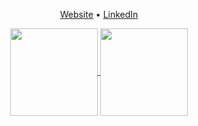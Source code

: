 <p align="center">
  <a href="https://justin-thomas-sebastian.github.io/justin-sebastian/">Website</a> •
  <a href="https://www.linkedin.com/in/justin-thomas-sebastian/">LinkedIn</a>
</p>

<p align="center">
<a href="https://github.com/Justin-Thomas-Sebastian" target="_blank">
  <img height="140em" align="center" src="https://github-readme-stats.vercel.app/api/top-langs/?username=Justin-Thomas-Sebastian&layout=compact&theme=dark&langs_count=4" />
</a>
<a href="https://github.com/Justin-Thomas-Sebastian" target="_blank">
  <img height="140em" align="center" src="https://github-readme-stats.vercel.app/api?username=Justin-Thomas-Sebastian&theme=dark&layout=compact&repo=convoychat&hide=stars,issues&custom_title=Justin's GitHub Stats" />
</a>
</p><br>
